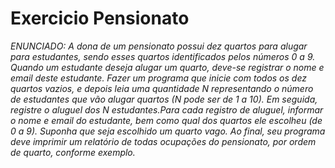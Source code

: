 # Exercicio Pensionato
*ENUNCIADO:
  A dona de um pensionato possui dez quartos para alugar para estudantes,
  sendo esses quartos identificados pelos números 0 a 9.
  Quando um estudante deseja alugar um quarto, deve-se registrar o nome
  e email deste estudante.
  Fazer um programa que inicie com todos os dez quartos vazios, e depois
  leia uma quantidade N representando o número de estudantes que vão
  alugar quartos (N pode ser de 1 a 10). Em seguida, registre o aluguel dos
  N estudantes.Para cada registro de aluguel, informar o nome e email do
  estudante, bem como qual dos quartos ele escolheu (de 0 a 9). Suponha
  que seja escolhido um quarto vago. Ao final, seu programa deve imprimir
  um relatório de todas ocupações do pensionato, por ordem de quarto,
  conforme exemplo.*
